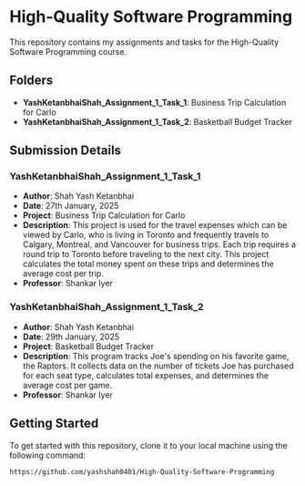 # High-Quality Software Programming

This repository contains my assignments and tasks for the High-Quality Software Programming course.

## Folders

- **YashKetanbhaiShah_Assignment_1_Task_1**: Business Trip Calculation for Carlo
- **YashKetanbhaiShah_Assignment_1_Task_2**: Basketball Budget Tracker

## Submission Details

### YashKetanbhaiShah_Assignment_1_Task_1
- **Author**: Shah Yash Ketanbhai
- **Date**: 27th January, 2025
- **Project**: Business Trip Calculation for Carlo
- **Description**: This project is used for the travel expenses which can be viewed by Carlo, who is living in Toronto and frequently travels to Calgary, Montreal, and Vancouver for business trips. Each trip requires a round trip to Toronto before traveling to the next city. This project calculates the total money spent on these trips and determines the average cost per trip.
- **Professor**: Shankar Iyer

### YashKetanbhaiShah_Assignment_1_Task_2
- **Author**: Shah Yash Ketanbhai
- **Date**: 29th January, 2025
- **Project**: Basketball Budget Tracker
- **Description**: This program tracks Joe's spending on his favorite game, the Raptors. It collects data on the number of tickets Joe has purchased for each seat type, calculates total expenses, and determines the average cost per game.
- **Professor**: Shankar Iyer

## Getting Started

To get started with this repository, clone it to your local machine using the following command:

```bash
https://github.com/yashshah0401/High-Quality-Software-Programming
